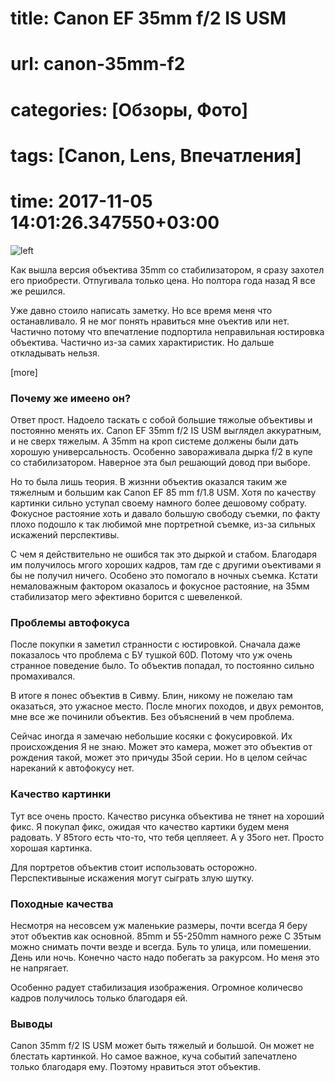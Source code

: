 # title: Canon EF 35mm f/2 IS USM
# url: canon-35mm-f2
# categories: [Обзоры, Фото]
# tags: [Canon, Lens, Впечатления]
# time: 2017-11-05 14:01:26.347550+03:00

![left](~canon-35mm-f2.png)

Как вышла версия объектива 35mm со стабилизатором, я сразу захотел его приобрести. Отпугивала только цена.
Но полтора года назад Я все же решился.

Уже давно стоило написать заметку. Но все время меня что останавливало. Я не мог понять нравиться мне оъектив или нет.
Частично потому что впечатление подпортила неправильная юстировка объектива. Частично из-за самих характиристик.
Но дальше откладывать нельзя.

[more]

### Почему же имеено он?

Ответ прост. Надоело таскать с собой большие тяжолые объективы и постоянно менять их.
Canon EF 35mm f/2 IS USM выглядел аккуратным, и не сверх тяжелым. А 35mm на кроп системе должены были дать хорошую универсальность.
Особенно завораживала дырка f/2 в купе со стабилизатором. Наверное эта был решающий довод при выборе. 

Но то была лишь теория. В жизнни объектив оказался таким же тяжелным и большим как Canon EF 85 mm f/1.8 USM.
Хотя по качеству картинки сильно уступал своему намного более дешовому собрату.
Фокусное растояние хоть и давало большую свободу съемки, по факту плохо подошло к так любимой мне портретной съемке, из-за сильных искажений перспективы.   

С чем я действительно не ошибся так это дыркой и стабом. Благодаря им получилось мгого хороших кадров, там где с другими оъективами я бы не получил ничего.
Особено это помогало в ночных съемка. Кстати немаловажным фактором оказалось и фокусное растояние, на 35мм стабилизатор мего эфективно борится с шевеленкой.


### Проблемы автофокуса

После покупки я заметил странности с юстировкой. Сначала даже показалось что проблема с БУ тушкой 60D.
Потому что уж очень странное поведение было. То объектив попадал, то постоянно сильно промахивался.

В итоге я понес объектив в Сивму. Блин, никому не пожелаю там оказаться, это ужасное место.
После многих походов, и двух ремонтов, мне все же починили объектив. Без объяснений в чем проблема.

Сейчас иногда я замечаю небольшие косяки с фокусировкой.
Их происхождения Я не знаю. Может это камера, может это объектив от рождения такой, может это причуды 35ой серии.
Но в целом сейчас нареканий к автофокусу нет.   


### Качество картинки

Тут все очень просто. Качество рисунка объектива не тянет на хороший фикс. Я покупал фикс, ожидая что качество картики будем меня радовать.
У 85того есть что-то, что тебя цепляеет. А у 35ого нет. Просто хорошая картинка. 

Для портретов объектив стоит использовать осторожно. Перспективыные искажения могут сыграть злую шутку.


### Походные качества

Несмотря на несовсем уж маленькие размеры, почти всегда Я беру этот объектив как основной. 85mm и 55-250mm намного реже
С 35тым можно снимать почти везде и всегда. Буль то улица, или помешении. День или ночь.
Конечно часто надо побегать за ракурсом. Но меня это не напрягает.

Особенно радует стабилизация изображения. Огромное количесво кадров получилось только благодаря ей.


### Выводы

Canon 35mm f/2 IS USM может быть тяжелый и большой. Он может не блестать картинкой.
Но самое важное, куча событий запечатлено только благодаря ему.
Поэтому нравиться этот объектив.

